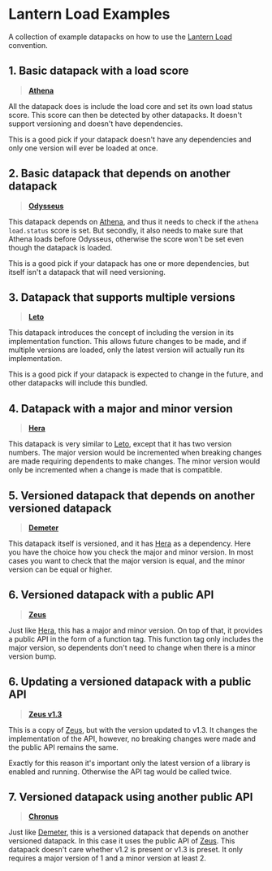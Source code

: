 # Lantern Load Examples
A collection of example datapacks on how to use the [Lantern Load](https://github.com/LanternMC/Load) convention.

## 1. Basic datapack with a load score
> **[Athena](./Athena)**

All the datapack does is include the load core and set its own load status score. This score can then be detected by other datapacks. It doesn't support versioning and doesn't have dependencies.

This is a good pick if your datapack doesn't have any dependencies and only one version will ever be loaded at once.

## 2. Basic datapack that depends on another datapack
> **[Odysseus](./Odysseus)**

This datapack depends on [Athena](./Athena), and thus it needs to check if the `athena load.status` score is set. But secondly, it also needs to make sure that Athena loads before Odysseus, otherwise the score won't be set even though the datapack is loaded.

This is a good pick if your datapack has one or more dependencies, but itself isn't a datapack that will need versioning.

## 3. Datapack that supports multiple versions
> **[Leto](./Leto)**

This datapack introduces the concept of including the version in its implementation function. This allows future changes to be made, and if multiple versions are loaded, only the latest version will actually run its implementation.

This is a good pick if your datapack is expected to change in the future, and other datapacks will include this bundled.

## 4. Datapack with a major and minor version
> **[Hera](./Hera)**

This datapack is very similar to [Leto](./Leto), except that it has two version numbers. The major version would be incremented when breaking changes are made requiring dependents to make changes. The minor version would only be incremented when a change is made that is compatible.

## 5. Versioned datapack that depends on another versioned datapack
> **[Demeter](./Demeter)**

This datapack itself is versioned, and it has [Hera](./Hera) as a dependency. Here you have the choice how you check the major and minor version. In most cases you want to check that the major version is equal, and the minor version can be equal or higher.

## 6. Versioned datapack with a public API
> **[Zeus](./Zeus)**

Just like [Hera](./Hera), this has a major and minor version. On top of that, it provides a public API in the form of a function tag. This function tag only includes the major version, so dependents don't need to change when there is a minor version bump.

## 6. Updating a versioned datapack with a public API
> **[Zeus v1.3](./Zeus-v1.3)**

This is a copy of [Zeus](./Zeus), but with the version updated to v1.3. It changes the implementation of the API, however, no breaking changes were made and the public API remains the same.

Exactly for this reason it's important only the latest version of a library is enabled and running. Otherwise the API tag would be called twice.

## 7. Versioned datapack using another public API
> **[Chronus](./Chronus)**

Just like [Demeter](./Demeter), this is a versioned datapack that depends on another versioned datapack. In this case it uses the public API of [Zeus](./Zeus). This datapack doesn't care whether v1.2 is present or v1.3 is preset. It only requires a major version of 1 and a minor version at least 2.
